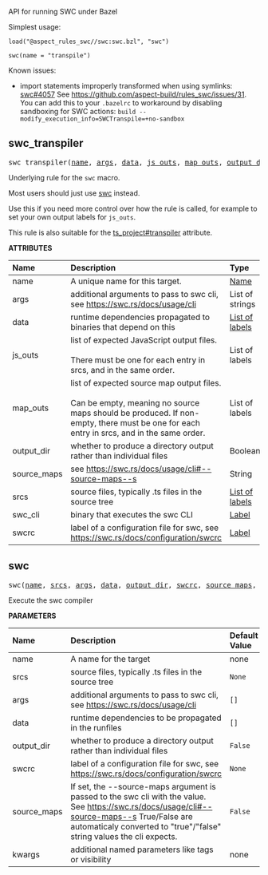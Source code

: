 <!-- Generated with Stardoc: http://skydoc.bazel.build -->

API for running SWC under Bazel

Simplest usage:

```starlark
load("@aspect_rules_swc//swc:swc.bzl", "swc")

swc(name = "transpile")
```

Known issues:
- import statements improperly transformed when using symlinks: [swc#4057](https://github.com/swc-project/swc/issues/4057)
  See https://github.com/aspect-build/rules_swc/issues/31.
  You can add this to your `.bazelrc` to workaround by disabling sandboxing for SWC actions:
  `build --modify_execution_info=SWCTranspile=+no-sandbox`


<a id="#swc_transpiler"></a>

## swc_transpiler

<pre>
swc_transpiler(<a href="#swc_transpiler-name">name</a>, <a href="#swc_transpiler-args">args</a>, <a href="#swc_transpiler-data">data</a>, <a href="#swc_transpiler-js_outs">js_outs</a>, <a href="#swc_transpiler-map_outs">map_outs</a>, <a href="#swc_transpiler-output_dir">output_dir</a>, <a href="#swc_transpiler-source_maps">source_maps</a>, <a href="#swc_transpiler-srcs">srcs</a>, <a href="#swc_transpiler-swc_cli">swc_cli</a>, <a href="#swc_transpiler-swcrc">swcrc</a>)
</pre>

Underlying rule for the `swc` macro.

Most users should just use [swc](#swc) instead.

Use this if you need more control over how the rule is called,
for example to set your own output labels for `js_outs`.

This rule is also suitable for the
[ts_project#transpiler](https://bazelbuild.github.io/rules_nodejs/TypeScript.html#ts_project-transpiler)
attribute.


**ATTRIBUTES**


| Name  | Description | Type | Mandatory | Default |
| :------------- | :------------- | :------------- | :------------- | :------------- |
| <a id="swc_transpiler-name"></a>name |  A unique name for this target.   | <a href="https://bazel.build/docs/build-ref.html#name">Name</a> | required |  |
| <a id="swc_transpiler-args"></a>args |  additional arguments to pass to swc cli, see https://swc.rs/docs/usage/cli   | List of strings | optional | [] |
| <a id="swc_transpiler-data"></a>data |  runtime dependencies propagated to binaries that depend on this   | <a href="https://bazel.build/docs/build-ref.html#labels">List of labels</a> | optional | [] |
| <a id="swc_transpiler-js_outs"></a>js_outs |  list of expected JavaScript output files.<br><br>There must be one for each entry in srcs, and in the same order.   | List of labels | optional |  |
| <a id="swc_transpiler-map_outs"></a>map_outs |  list of expected source map output files.<br><br>Can be empty, meaning no source maps should be produced. If non-empty, there must be one for each entry in srcs, and in the same order.   | List of labels | optional |  |
| <a id="swc_transpiler-output_dir"></a>output_dir |  whether to produce a directory output rather than individual files   | Boolean | optional | False |
| <a id="swc_transpiler-source_maps"></a>source_maps |  see https://swc.rs/docs/usage/cli#--source-maps--s   | String | optional | "false" |
| <a id="swc_transpiler-srcs"></a>srcs |  source files, typically .ts files in the source tree   | <a href="https://bazel.build/docs/build-ref.html#labels">List of labels</a> | required |  |
| <a id="swc_transpiler-swc_cli"></a>swc_cli |  binary that executes the swc CLI   | <a href="https://bazel.build/docs/build-ref.html#labels">Label</a> | optional | @aspect_rules_swc//swc:cli |
| <a id="swc_transpiler-swcrc"></a>swcrc |  label of a configuration file for swc, see https://swc.rs/docs/configuration/swcrc   | <a href="https://bazel.build/docs/build-ref.html#labels">Label</a> | optional | None |


<a id="#swc"></a>

## swc

<pre>
swc(<a href="#swc-name">name</a>, <a href="#swc-srcs">srcs</a>, <a href="#swc-args">args</a>, <a href="#swc-data">data</a>, <a href="#swc-output_dir">output_dir</a>, <a href="#swc-swcrc">swcrc</a>, <a href="#swc-source_maps">source_maps</a>, <a href="#swc-kwargs">kwargs</a>)
</pre>

Execute the swc compiler

**PARAMETERS**


| Name  | Description | Default Value |
| :------------- | :------------- | :------------- |
| <a id="swc-name"></a>name |  A name for the target   |  none |
| <a id="swc-srcs"></a>srcs |  source files, typically .ts files in the source tree   |  <code>None</code> |
| <a id="swc-args"></a>args |  additional arguments to pass to swc cli, see https://swc.rs/docs/usage/cli   |  <code>[]</code> |
| <a id="swc-data"></a>data |  runtime dependencies to be propagated in the runfiles   |  <code>[]</code> |
| <a id="swc-output_dir"></a>output_dir |  whether to produce a directory output rather than individual files   |  <code>False</code> |
| <a id="swc-swcrc"></a>swcrc |  label of a configuration file for swc, see https://swc.rs/docs/configuration/swcrc   |  <code>None</code> |
| <a id="swc-source_maps"></a>source_maps |  If set, the --source-maps argument is passed to the swc cli with the value. See https://swc.rs/docs/usage/cli#--source-maps--s True/False are automaticaly converted to "true"/"false" string values the cli expects.   |  <code>False</code> |
| <a id="swc-kwargs"></a>kwargs |  additional named parameters like tags or visibility   |  none |


